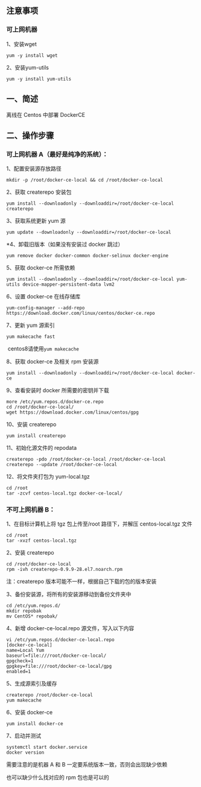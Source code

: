 ## 注意事项

### 可上网机器

1、安装wget

```shell
yum -y install wget
```

2、安装yum-utils

```shell
yum -y install yum-utils
```



## 一、简述

离线在 Centos 中部署 DockerCE

## 二、操作步骤

### 可上网机器 A（最好是纯净的系统）：

 1、配置安装源存放路径

```shell
mkdir -p /root/docker-ce-local && cd /root/docker-ce-local
```

2、获取 createrepo 安装包

```shell
yum install --downloadonly --downloaddir=/root/docker-ce-local createrepo
```

3、获取系统更新 yum 源

```shell
yum update --downloadonly --downloaddir=/root/docker-ce-local
```

*4、卸载旧版本（如果没有安装过 docker 跳过）

```shell
yum remove docker docker-common docker-selinux docker-engine
```

5、获取 docker-ce 所需依赖

```shell
yum install --downloadonly --downloaddir=/root/docker-ce-local yum-utils device-mapper-persistent-data lvm2
```

6、设置 docker-ce 在线存储库

```shell
yum-config-manager --add-repo https://download.docker.com/linux/centos/docker-ce.repo
```

7、更新 yum 源索引

```shell
yum makecache fast
```

​	centos8请使用`yum makecache`

8、获取 docker-ce 及相关 rpm 安装源

```shell
yum install --downloadonly --downloaddir=/root/docker-ce-local docker-ce
```

9、查看安装时 docker 所需要的密钥并下载

```shell
more /etc/yum.repos.d/docker-ce.repo
cd /root/docker-ce-local/
wget https://download.docker.com/linux/centos/gpg
```

10、安装 createrepo

```shell
yum install createrepo
```

11、初始化源文件的 repodata

```shell
createrepo -pdo /root/docker-ce-local /root/docker-ce-local
createrepo --update /root/docker-ce-local
```

12、将文件夹打包为 yum-local.tgz

```shell
cd /root
tar -zcvf centos-local.tgz docker-ce-local/
```



### 不可上网机器 B：

1、在目标计算机上将 tgz 包上传至/root 路径下，并解压 centos-local.tgz 文件

```shell
cd /root
tar -xvzf centos-local.tgz
```

2、安装 createrepo

```shell
cd /root/docker-ce-local
rpm -ivh createrepo-0.9.9-28.el7.noarch.rpm
```

注：createrepo 版本可能不一样，根据自己下载的包的版本安装

3、备份安装源，将所有的安装源移动到备份文件夹中

```shell
cd /etc/yum.repos.d/
mkdir repobak
mv CentOS* repobak/
```

4、新增 docker-ce-local.repo 源文件，写入以下内容

```shell
vi /etc/yum.repos.d/docker-ce-local.repo
[docker-ce-local]
name=Local Yum
baseurl=file:///root/docker-ce-local/
gpgcheck=1
gpgkey=file:///root/docker-ce-local/gpg
enabled=1
```

5、生成源索引及缓存

```shell
createrepo /root/docker-ce-local
yum makecache
```

6、安装 docker-ce

```shell
yum install docker-ce
```

7、启动并测试

```shell
systemctl start docker.service
docker version
```

需要注意的是机器 A 和 B 一定要系统版本一致，否则会出现缺少依赖

也可以缺少什么找对应的 rpm 包也是可以的